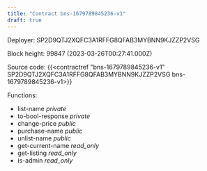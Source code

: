 ```yaml
---
title: "Contract bns-1679789845236-v1"
draft: true
---
```

Deployer: SP2D9QTJ2XQFC3A1RFFG8QFAB3MYBNN9KJZZP2VSG


 



Block height: 99847 (2023-03-26T00:27:41.000Z)

Source code: {{<contractref "bns-1679789845236-v1" SP2D9QTJ2XQFC3A1RFFG8QFAB3MYBNN9KJZZP2VSG bns-1679789845236-v1>}}

Functions:

* list-name _private_
* to-bool-response _private_
* change-price _public_
* purchase-name _public_
* unlist-name _public_
* get-current-name _read_only_
* get-listing _read_only_
* is-admin _read_only_
